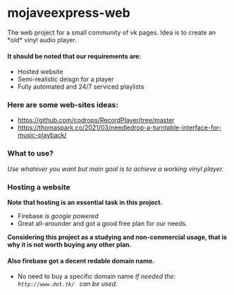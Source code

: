 # mojaveexpress-web

<p> The web project for a small community of vk pages. Idea is to create an *old* vinyl audio player. 
  
 #### It should be noted that our requirements are: </p>

- Hosted website
- Semi-realistic deisgn for a player
- Fully automated and 24/7 serviced playlists

### Here are some web-sites ideas: 

- https://github.com/codrops/RecordPlayer/tree/master
- https://thomaspark.co/2021/03/needledrop-a-turntable-interface-for-music-playback/

### What to use? 

*Use whatever you want but main goal is to achieve a working vinyl player.*

### Hosting a website 
**Note that hosting is an essential task in this project.**

- Firebase
*is google powered* 
- Great all-arounder and got a good free plan for our needs.

**Considering this project as a studying and non-commercial usage, that is why it is not worth buying any other plan.**

#### Also firebase got a decent redable domain name. 
- No need to buy a specific domain name 
*If needed the: ``http://www.dot.tk/ `` can be used.* 


